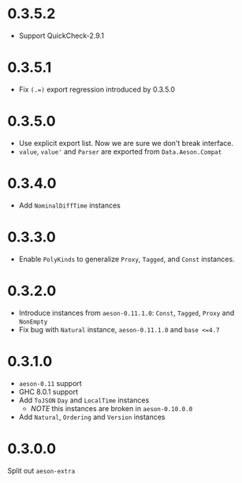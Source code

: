 # 0.3.5.2

- Support QuickCheck-2.9.1

# 0.3.5.1

- Fix `(.=)` export regression introduced by 0.3.5.0

# 0.3.5.0

- Use explicit export list. Now we are sure we don't break interface.
- `value`, `value'` and `Parser` are exported from `Data.Aeson.Compat`

# 0.3.4.0

- Add `NominalDiffTime` instances

# 0.3.3.0

- Enable `PolyKinds` to generalize `Proxy`, `Tagged`, and `Const` instances.

# 0.3.2.0

- Introduce instances from `aeson-0.11.1.0`: `Const`, `Tagged`, `Proxy` and `NonEmpty`
- Fix bug with `Natural` instance, `aeson-0.11.1.0` and `base <=4.7`

# 0.3.1.0

- `aeson-0.11` support
- GHC 8.0.1 support
- Add `ToJSON` `Day` and `LocalTime` instances
  - *NOTE* this instances are broken in `aeson-0.10.0.0`
- Add `Natural`, `Ordering` and `Version` instances

# 0.3.0.0

Split out `aeson-extra`

